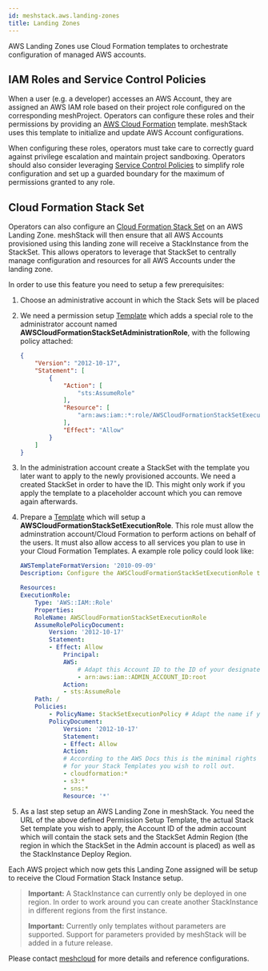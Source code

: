 ```yaml
---
id: meshstack.aws.landing-zones
title: Landing Zones
---
```


AWS Landing Zones use Cloud Formation templates to orchestrate configuration of managed AWS accounts.

## IAM Roles and Service Control Policies

When a user (e.g. a developer) accesses an AWS Account, they are assigned an AWS IAM role based on their project role configured on the corresponding meshProject. Operators can configure these roles and their permissions by providing an [AWS Cloud Formation](https://aws.amazon.com/cloudformation/) template. meshStack uses this template to initialize and update AWS Account configurations.

When configuring these roles, operators must take care to correctly guard against privilege escalation and maintain project sandboxing. Operators should also consider leveraging [Service Control Policies](https://docs.aws.amazon.com/organizations/latest/userguide/orgs_manage_policies_scp.html) to simplify role configuration and set up a guarded boundary for the maximum of permissions granted to any role.

## Cloud Formation Stack Set

Operators can also configure an [Cloud Formation Stack Set](https://docs.aws.amazon.com/AWSCloudFormation/latest/UserGuide/what-is-cfnstacksets.html) on an AWS Landing Zone. meshStack will then ensure that all AWS Accounts provisioned using this landing zone will receive a StackInstance from the StackSet. This allows operators to leverage that StackSet to centrally manage configuration and resources for all AWS Accounts under the landing zone.

In order to use this feature you need to setup a few prerequisites:

1. Choose an administrative account in which the Stack Sets will be placed
1. We need a permission setup [Template](https://aws.amazon.com/cloudformation/aws-cloudformation-templates/) which adds a special role to the administrator account named **AWSCloudFormationStackSetAdministrationRole**, with the following policy attached:

    ```json
    {
        "Version": "2012-10-17",
        "Statement": [
            {
                "Action": [
                    "sts:AssumeRole"
                ],
                "Resource": [
                    "arn:aws:iam::*:role/AWSCloudFormationStackSetExecutionRole"
                ],
                "Effect": "Allow"
            }
        ]
    }
    ```

1. In the administration account create a StackSet with the template you later want to apply to the newly provisioned accounts. We need a created StackSet in order to have the ID. This might only work if you apply the template to a placeholder account which you can remove again afterwards.
1. Prepare a [Template](https://aws.amazon.com/cloudformation/aws-cloudformation-templates/) which will setup a **AWSCloudFormationStackSetExecutionRole**. This role must allow the adminstration account/Cloud Formation to perform actions on behalf of the users. It must also allow access to all services you plan to use in your Cloud Formation Templates. A example role policy could look like:

    ```yml
    AWSTemplateFormatVersion: '2010-09-09'
    Description: Configure the AWSCloudFormationStackSetExecutionRole to enable use of your account as a target account in AWS CloudFormation StackSets.

    Resources:
    ExecutionRole:
        Type: 'AWS::IAM::Role'
        Properties:
        RoleName: AWSCloudFormationStackSetExecutionRole
        AssumeRolePolicyDocument:
            Version: '2012-10-17'
            Statement:
            - Effect: Allow
                Principal:
                AWS:
                    # Adapt this Account ID to the ID of your designated Stack Set admin account
                    - arn:aws:iam::ADMIN_ACCOUNT_ID:root
                Action:
                - sts:AssumeRole
        Path: /
        Policies:
            - PolicyName: StackSetExecutionPolicy # Adapt the name if you want
            PolicyDocument:
                Version: '2012-10-17'
                Statement:
                - Effect: Allow
                Action:
                # According to the AWS Docs this is the minimal rights needed for StackSets to work. Please extend it with the specific rights needed
                # for your Stack Templates you wish to roll out.
                - cloudformation:*
                - s3:*
                - sns:*
                Resource: '*'
    ```

1. As a last step setup an AWS Landing Zone in meshStack. You need the URL of the above defined Permission Setup Template, the actual Stack Set template you wish to apply, the Account ID of the admin account which will contain the stack sets and the StackSet Admin Region (the region in which the StackSet in the Admin account is placed) as well as the StackInstance Deploy Region.

Each AWS project which now gets this Landing Zone assigned will be setup to receive the Cloud Formation Stack Instance setup.

> **Important:** A StackInstance can currently only be deployed in one region. In order to work around you can create another StackInstance in different regions from the first instance.
>
> **Important:** Currently only templates without parameters are supported. Support for parameters provided by meshStack will be added in a future release.

Please contact [meshcloud](https://www.meshcloud.io/en/team/) for more details and reference configurations.
